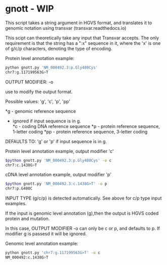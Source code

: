 # gnott - WIP
This script takes a string argument in HGVS format, and translates it to genomic notation using transvar (transvar.readthedocs.io)

This scipt can theoretically take any input that Transvar accepts. The only requirement is that the string has a ":x" sequence in it, where the 'x' is one of g/c/p characters, denoting the type of encoding.

Protein level annotation example:

```bash
python gnott.py 'NM_000492.3:p.Gly480Cys'
chr7:g.117199563G>T
```

OUTPUT MODIFIER: -o 

use to modify the output format.

Possible values: 'g', 'c', 'p', 'pp'

*g  - genomic reference sequence
   * ignored if input sequence is in g.  
*c  - coding DNA reference sequence
*p  - protein reference sequence, 1-letter coding
*pp - protein reference sequence, 3-letter coding

DEFAULTS TO: 'g' or 'p' if input sequence is in g.

Protein level annotation example, output modifier 'c'

```bash
$python gnott.py 'NM_000492.3:p.Gly480Cys' -o c
chr7:c.1438G>T
```

cDNA level annotation example, output modifier 'p'

```bash
$python gnott.py 'NM_000492.3:c.1438G>T' -o p
chr7:p.G480C
```

INPUT TYPE (g/c/p) is detected automatically. See above for c/p type input examples.

If the input is genomic level annotation (g),then the output is HGVS coded protein and mutation.

In this case, OUTPUT MODIFIER -o can only be c or p, and defaults to p. If modifier g is passesd it will be ignored.

Genomic level annotation example:

```bash
python gnott.py 'chr7:g.117199563G>T' -o c
NM_000492:c.1438G>T
```
